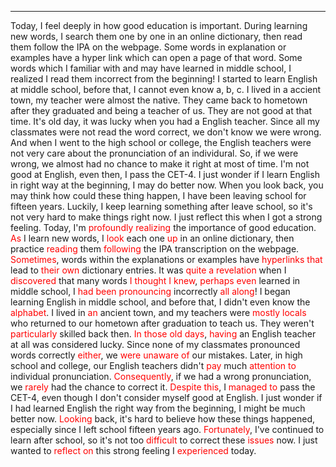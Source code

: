 
---

Today, I feel deeply in how good education is important. During learning new words, I search them one by one in an online dictionary, then read them follow the IPA on the webpage. Some words in explanation or examples have a hyper link which can open a page of that word. Some words which I familiar with and may have learned in middle school, I realized I read them incorrect from the beginning! I started to learn English at middle school, before that, I cannot even know a, b, c. I lived in a accient town, my teacher were almost the native. They came back to hometown after they graduated and being a teacher of us. They are not good at that time. It's old day, it was lucky when you had a English teacher. Since all my classmates were not read the word correct, we don't know we were wrong. And when I went to the high school or college, the English teachers were not very care about the pronunciation of an individural. So, if we were wrong, we almost had no chance to make it right at most of time. I'm not good at English, even then, I pass the CET-4. I just wonder if I learn English in right way at the beginning, I may do better now. When you look back, you may think how could these thing happen, I have been leaving school for fifteen years. Luckily, I keep learning something after leave school, so it's not very hard to make things right now. I just reflect this when I got a strong feeling.
Today, I'm <span style="color:rgb(255, 0, 0)">profoundly realizing</span> the importance of good education. <span style="color:rgb(255, 0, 0)">As</span> I learn new words, I <span style="color:rgb(255, 0, 0)">look</span> each one <span style="color:rgb(255, 0, 0)">up</span> in an online dictionary, then practice <span style="color:rgb(255, 0, 0)">reading</span> them <span style="color:rgb(255, 0, 0)">following</span> the IPA transcription on the webpage. <span style="color:rgb(255, 0, 0)">Sometimes</span>, words within the explanations or examples have <span style="color:rgb(255, 0, 0)">hyperlinks</span> <span style="color:rgb(255, 0, 0)">that</span> lead to <span style="color:rgb(255, 0, 0)">their own</span> dictionary entries. It was <span style="color:rgb(255, 0, 0)">quite a revelation</span> when I <span style="color:rgb(255, 0, 0)">discovered</span> that many words <span style="color:rgb(255, 0, 0)">I thought I knew</span>, <span style="color:rgb(255, 0, 0)">perhaps even</span> learned in middle school, I <span style="color:rgb(255, 0, 0)">had been pronouncing</span> incorrectly <span style="color:rgb(255, 0, 0)">all along</span>! I began learning English in middle school, and before that, I didn't even know the <span style="color:rgb(255, 0, 0)">alphabet</span>. I lived in <span style="color:rgb(255, 0, 0)">an</span> ancient town, and my teachers were <span style="color:rgb(255, 0, 0)">mostly locals</span> who returned to our hometown after graduation to teach us. They weren't <span style="color:rgb(255, 0, 0)">particularly</span> skilled back then. <span style="color:rgb(255, 0, 0)">In those old days</span>, <span style="color:rgb(255, 0, 0)">having</span> an English teacher at all was considered lucky. Since none of my classmates pronounced words correctly <span style="color:rgb(255, 0, 0)">either</span>, we <span style="color:rgb(255, 0, 0)">were unaware of</span> our mistakes. Later, in high school and college, our English teachers didn't <span style="color:rgb(255, 0, 0)">pay</span> much <span style="color:rgb(255, 0, 0)">attention to</span> individual pronunciation. <span style="color:rgb(255, 0, 0)">Consequently</span>, if we had a wrong pronunciation, we <span style="color:rgb(255, 0, 0)">rarely</span> had the chance to correct it. <span style="color:rgb(255, 0, 0)">Despite this</span>, I <span style="color:rgb(255, 0, 0)">managed to</span> pass the CET-4, even though I don't consider myself good at English. I just wonder if I had learned English the right way from the beginning, I might be much better now. <span style="color:rgb(255, 0, 0)">Looking</span> back, it's hard to believe how these things happened, especially since I left school fifteen years ago. <span style="color:rgb(255, 0, 0)">Fortunately</span>, I've continued to learn after school, so it's not too <span style="color:rgb(255, 0, 0)">difficult</span> to correct these <span style="color:rgb(255, 0, 0)">issues</span> now. I just wanted to <span style="color:rgb(255, 0, 0)">reflect on</span> this strong feeling I <span style="color:rgb(255, 0, 0)">experienced</span> today.



